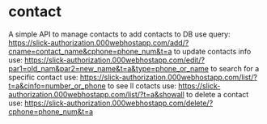 # contact
A simple API to manage contacts 
to add contacts to DB use query: https://slick-authorization.000webhostapp.com/add/?cname=contact_name&cphone=phone_num&t=a
to update contacts info use: https://slick-authorization.000webhostapp.com/edit/?par1=old_nam&par2=new_name&t=a&type=phone_or_name
to search for a specific contact use: https://slick-authorization.000webhostapp.com/list/?t=a&cinfo=number_or_phone
to see ll cotacts use: https://slick-authorization.000webhostapp.com/list/?t=a&showall
to delete a contact use: https://slick-authorization.000webhostapp.com/delete/?cphone=phone_num&t=a
